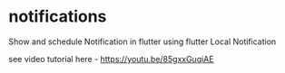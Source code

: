 # notifications

Show and schedule Notification in flutter using flutter Local Notification 

see video tutorial here - https://youtu.be/85gxxGuqiAE
